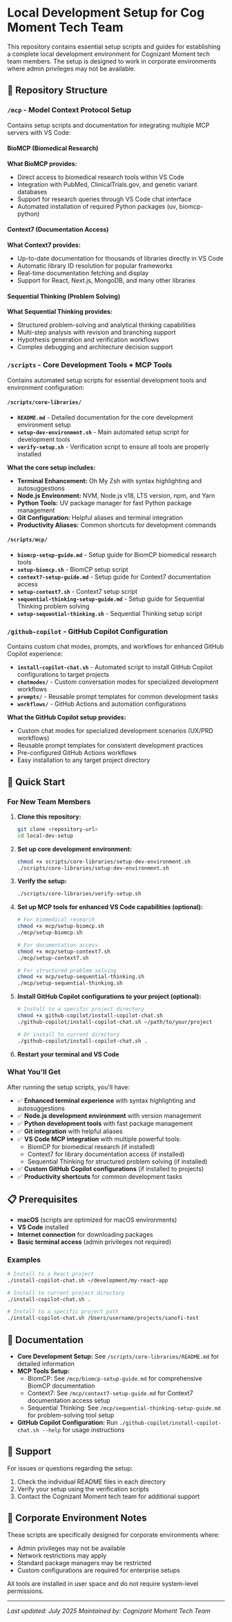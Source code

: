 # Local Development Setup for Cog Moment Tech Team

This repository contains essential setup scripts and guides for establishing a complete local development environment for Cognizant Moment tech team members. The setup is designed to work in corporate environments where admin privileges may not be available.

## 📁 Repository Structure

### `/mcp` - Model Context Protocol Setup
Contains setup scripts and documentation for integrating multiple MCP servers with VS Code:

#### BioMCP (Biomedical Research)

**What BioMCP provides:**
- Direct access to biomedical research tools within VS Code
- Integration with PubMed, ClinicalTrials.gov, and genetic variant databases
- Support for research queries through VS Code chat interface
- Automated installation of required Python packages (uv, biomcp-python)

#### Context7 (Documentation Access)

**What Context7 provides:**
- Up-to-date documentation for thousands of libraries directly in VS Code
- Automatic library ID resolution for popular frameworks
- Real-time documentation fetching and display
- Support for React, Next.js, MongoDB, and many other libraries

#### Sequential Thinking (Problem Solving)

**What Sequential Thinking provides:**
- Structured problem-solving and analytical thinking capabilities
- Multi-step analysis with revision and branching support
- Hypothesis generation and verification workflows
- Complex debugging and architecture decision support

### `/scripts` - Core Development Tools + MCP Tools
Contains automated setup scripts for essential development tools and environment configuration:

#### `/scripts/core-libraries/`
- **`README.md`** - Detailed documentation for the core development environment setup
- **`setup-dev-environment.sh`** - Main automated setup script for development tools
- **`verify-setup.sh`** - Verification script to ensure all tools are properly installed

**What the core setup includes:**
- **Terminal Enhancement:** Oh My Zsh with syntax highlighting and autosuggestions
- **Node.js Environment:** NVM, Node.js v18, LTS version, npm, and Yarn
- **Python Tools:** UV package manager for fast Python package management
- **Git Configuration:** Helpful aliases and terminal integration
- **Productivity Aliases:** Common shortcuts for development commands

#### `/scripts/mcp/`
- **`biomcp-setup-guide.md`** - Setup guide for BiomCP biomedical research tools
- **`setup-biomcp.sh`** - BiomCP setup script
- **`context7-setup-guide.md`** - Setup guide for Context7 documentation access
- **`setup-context7.sh`** - Context7 setup script  
- **`sequential-thinking-setup-guide.md`** - Setup guide for Sequential Thinking problem solving
- **`setup-sequential-thinking.sh`** - Sequential Thinking setup script

### `/github-copilot` - GitHub Copilot Configuration
Contains custom chat modes, prompts, and workflows for enhanced GitHub Copilot experience:

- **`install-copilot-chat.sh`** - Automated script to install GitHub Copilot configurations to target projects
- **`chatmodes/`** - Custom conversation modes for specialized development workflows
- **`prompts/`** - Reusable prompt templates for common development tasks
- **`workflows/`** - GitHub Actions and automation configurations

**What the GitHub Copilot setup provides:**
- Custom chat modes for specialized development scenarios (UX/PRD workflows)
- Reusable prompt templates for consistent development practices
- Pre-configured GitHub Actions workflows
- Easy installation to any target project directory

## 🚀 Quick Start

### For New Team Members

1. **Clone this repository:**
   ```bash
   git clone <repository-url>
   cd local-dev-setup
   ```

2. **Set up core development environment:**
   ```bash
   chmod +x scripts/core-libraries/setup-dev-environment.sh
   ./scripts/core-libraries/setup-dev-environment.sh
   ```

3. **Verify the setup:**
   ```bash
   ./scripts/core-libraries/verify-setup.sh
   ```

4. **Set up MCP tools for enhanced VS Code capabilities (optional):**
   ```bash
   # For biomedical research
   chmod +x mcp/setup-biomcp.sh
   ./mcp/setup-biomcp.sh
   
   # For documentation access
   chmod +x mcp/setup-context7.sh
   ./mcp/setup-context7.sh
   
   # For structured problem solving
   chmod +x mcp/setup-sequential-thinking.sh
   ./mcp/setup-sequential-thinking.sh
   ```

5. **Install GitHub Copilot configurations to your project (optional):**
   ```bash
   # Install to a specific project directory
   chmod +x github-copilot/install-copilot-chat.sh
   ./github-copilot/install-copilot-chat.sh ~/path/to/your/project
   
   # Or install to current directory
   ./github-copilot/install-copilot-chat.sh .
   ```

6. **Restart your terminal and VS Code**

### What You'll Get

After running the setup scripts, you'll have:

- ✅ **Enhanced terminal experience** with syntax highlighting and autosuggestions
- ✅ **Node.js development environment** with version management
- ✅ **Python development tools** with fast package management
- ✅ **Git integration** with helpful aliases
- ✅ **VS Code MCP integration** with multiple powerful tools:
  - BiomCP for biomedical research (if installed)
  - Context7 for library documentation access (if installed)
  - Sequential Thinking for structured problem solving (if installed)
- ✅ **Custom GitHub Copilot configurations** (if installed to projects)
- ✅ **Productivity shortcuts** for common development tasks

## 📋 Prerequisites

- **macOS** (scripts are optimized for macOS environments)
- **VS Code** installed
- **Internet connection** for downloading packages
- **Basic terminal access** (admin privileges not required)

### Examples
```bash
# Install to a React project
./install-copilot-chat.sh ~/development/my-react-app

# Install to current project directory  
./install-copilot-chat.sh .

# Install to a specific project path
./install-copilot-chat.sh /Users/username/projects/sanofi-test
```

## 📖 Documentation

- **Core Development Setup:** See `/scripts/core-libraries/README.md` for detailed information
- **MCP Tools Setup:** 
  - BiomCP: See `/mcp/biomcp-setup-guide.md` for comprehensive BiomCP documentation
  - Context7: See `/mcp/context7-setup-guide.md` for Context7 documentation access setup
  - Sequential Thinking: See `/mcp/sequential-thinking-setup-guide.md` for problem-solving tool setup
- **GitHub Copilot Configuration:** Run `./github-copilot/install-copilot-chat.sh --help` for usage instructions

## 🤝 Support

For issues or questions regarding the setup:

1. Check the individual README files in each directory
2. Verify your setup using the verification scripts
3. Contact the Cognizant Moment tech team for additional support

## 🔧 Corporate Environment Notes

These scripts are specifically designed for corporate environments where:
- Admin privileges may not be available
- Network restrictions may apply
- Standard package managers may be restricted
- Custom configurations are required for enterprise setups

All tools are installed in user space and do not require system-level permissions.

---

*Last updated: July 2025*
*Maintained by: Cognizant Moment Tech Team*
